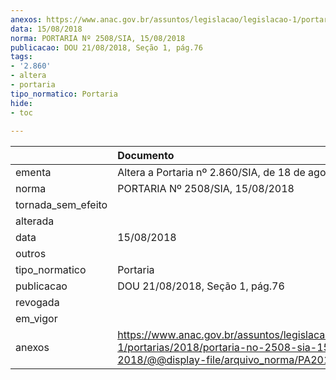 ```yaml
---
anexos: https://www.anac.gov.br/assuntos/legislacao/legislacao-1/portarias/2018/portaria-no-2508-sia-15-08-2018/@@display-file/arquivo_norma/PA2018-2508.pdf
data: 15/08/2018
norma: PORTARIA Nº 2508/SIA, 15/08/2018
publicacao: DOU 21/08/2018, Seção 1, pág.76
tags:
- '2.860'
- altera
- portaria
tipo_normatico: Portaria
hide: 
- toc 
 
---
```


|                    | Documento                                                                                                                                            |
|:-------------------|:-----------------------------------------------------------------------------------------------------------------------------------------------------|
| ementa             | Altera a Portaria nº 2.860/SIA, de 18 de agosto de 2017.                                                                                             |
| norma              | PORTARIA Nº 2508/SIA, 15/08/2018                                                                                                                     |
| tornada_sem_efeito |                                                                                                                                                      |
| alterada           |                                                                                                                                                      |
| data               | 15/08/2018                                                                                                                                           |
| outros             |                                                                                                                                                      |
| tipo_normatico     | Portaria                                                                                                                                             |
| publicacao         | DOU 21/08/2018, Seção 1, pág.76                                                                                                                      |
| revogada           |                                                                                                                                                      |
| em_vigor           |                                                                                                                                                      |
| anexos             | https://www.anac.gov.br/assuntos/legislacao/legislacao-1/portarias/2018/portaria-no-2508-sia-15-08-2018/@@display-file/arquivo_norma/PA2018-2508.pdf |